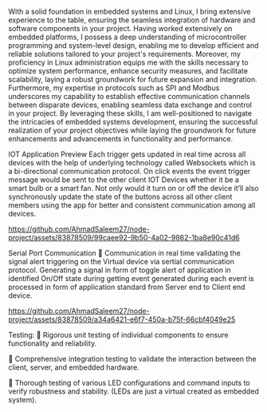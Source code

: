 With a solid foundation in embedded systems and Linux, I bring extensive experience to the table, ensuring the seamless integration of hardware and software
components in your project. Having worked extensively on embedded platforms, I possess a deep understanding of microcontroller programming and system-level
design, enabling me to develop efficient and reliable solutions tailored to your project's requirements. Moreover, my proficiency in Linux administration equips me with the
skills necessary to optimize system performance, enhance security measures, and facilitate scalability, laying a robust groundwork for future expansion and integration. Furthermore, my expertise in protocols such as SPI and Modbus underscores my capability to establish effective communication channels between disparate
devices, enabling seamless data exchange and control in your project. By leveraging these skills, I am well-positioned to navigate the intricacies of embedded systems
development, ensuring the successful realization of your project objectives while laying the groundwork for future enhancements and advancements in functionality and
performance. 


IOT Application Preview
Each trigger gets updated in real time across all devices with the help of underlying technology called Websockets which is a bi-directional communication protocol. On click events the event trigger message would be sent to the other client IOT Devices whether it be a smart bulb or a smart fan. Not only would it turn on or off the device it’ll also synchronously update the state of the buttons across all other client members using the app for better and consistent communication among all devices.

https://github.com/AhmadSaleem27/node-project/assets/83878509/99caee92-9b50-4a02-9862-1ba8e90c41d6

Serial Port Communication
 Communication in real time validating the signal alert triggering on the Virtual device via sertial communication protocol. Generating a signal in form of toggle alert of application in identified On/Off state during getting event generated during each event is processed in form of application standard from Server end to Client end device.

https://github.com/AhmadSaleem27/node-project/assets/83878509/a34a6421-e6f7-450a-b75f-66cbf4049e25

Testing:
 Rigorous unit testing of individual components to ensure functionality and reliability.

 Comprehensive integration testing to validate the interaction between the client, server, and embedded hardware.

 Thorough testing of various LED configurations and command inputs to verify robustness and stability. (LEDs are just a virtual created as embedded system).




